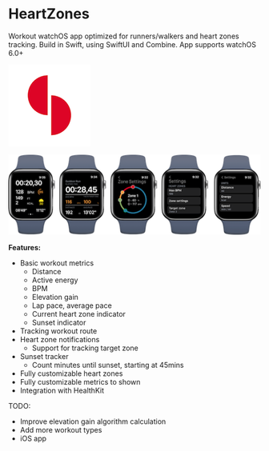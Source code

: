 # HeartZones

Workout watchOS app optimized for runners/walkers and heart zones tracking. Build in Swift, using SwiftUI and Combine. App supports watchOS 6.0+

![](icon.png)

![](mocks.png)

**Features:**

- Basic workout metrics
  - Distance
  - Active energy
  - BPM
  - Elevation gain
  - Lap pace, average pace
  - Current heart zone indicator
  - Sunset indicator
- Tracking workout route
- Heart zone notifications
  - Support for tracking target zone
- Sunset tracker
  - Count minutes until sunset, starting at 45mins
- Fully customizable heart zones
- Fully customizable metrics to shown
- Integration with HealthKit

TODO:

- Improve elevation gain algorithm calculation
- Add more workout types
- iOS app

